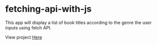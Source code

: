 # fetching-api-with-js
This app will display a list of book titles according to the genre the user inputs using fetch API.


View project [Here](fetch-api-js.firebaseapp.com)
